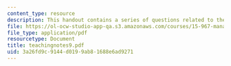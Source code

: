 ```yaml
---
content_type: resource
description: This handout contains a series of questions related to the case study.
file: https://ol-ocw-studio-app-qa.s3.amazonaws.com/courses/15-967-managing-and-volunteering-in-the-non-profit-sector-spring-2005/3a26fd9c9144d0199ab81688e6ad9271_teachingnotes9.pdf
file_type: application/pdf
resourcetype: Document
title: teachingnotes9.pdf
uid: 3a26fd9c-9144-d019-9ab8-1688e6ad9271
---
```

